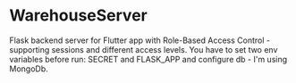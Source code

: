# WarehouseServer
Flask backend server for Flutter app with Role-Based Access Control - supporting sessions and different access levels.
You have to set two env variables before run:
SECRET and FLASK_APP
and configure db - I'm using MongoDb.
